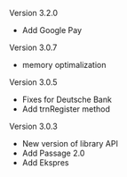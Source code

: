 Version 3.2.0

- Add Google Pay

Version 3.0.7

- memory optimalization

Version 3.0.5

- Fixes for Deutsche Bank
- Add trnRegister method

Version 3.0.3

- New version of library API
- Add Passage 2.0
- Add Ekspres
